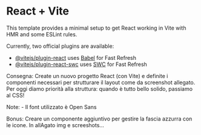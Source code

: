 # React + Vite

This template provides a minimal setup to get React working in Vite with HMR and some ESLint rules.

Currently, two official plugins are available:

- [@vitejs/plugin-react](https://github.com/vitejs/vite-plugin-react/blob/main/packages/plugin-react/README.md) uses [Babel](https://babeljs.io/) for Fast Refresh
- [@vitejs/plugin-react-swc](https://github.com/vitejs/vite-plugin-react-swc) uses [SWC](https://swc.rs/) for Fast Refresh


Consegna:
Create un nuovo progetto React (con Vite) e definite i componenti necessari per strutturare il layout come da screenshot allegato.
Per oggi diamo priorità alla struttura: quando è tutto bello solido, passiamo al CSS!

Note: - Il font utilizzato è Open Sans

Bonus:
Creare un componente aggiuntivo per gestire la fascia azzurra con le icone.
In allAgato img e screeshots…
